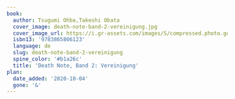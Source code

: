 ```yaml
---
book:
  author: Tsugumi Ohba,Takeshi Obata
  cover_image: death-note-band-2-vereinigung.jpg
  cover_image_url: https://i.gr-assets.com/images/S/compressed.photo.goodreads.com/books/1188287387l/1783295._SX318_.jpg
  isbn13: '9783865806123'
  language: de
  slug: death-note-band-2-vereinigung
  spine_color: '#b1a26c'
  title: 'Death Note, Band 2: Vereinigung'
plan:
  date_added: '2020-10-04'
  gone: '&'
---
```

